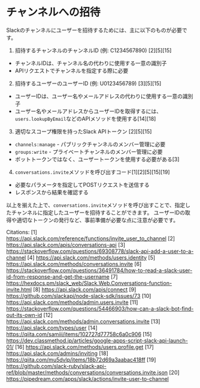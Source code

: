 # チャンネルへの招待

Slackのチャンネルにユーザーを招待するためには、主に以下のものが必要です。

1. 招待するチャンネルのチャンネルID (例: C1234567890) [2][5][15]
- チャンネルIDは、チャンネル名の代わりに使用する一意の識別子
- APIリクエストでチャンネルを指定する際に必要

2. 招待するユーザーのユーザーID (例: U0123456789) [3][5][15]
- ユーザーIDは、ユーザー名やメールアドレスの代わりに使用する一意の識別子
- ユーザー名やメールアドレスからユーザーIDを取得するには、`users.lookupByEmail`などのAPIメソッドを使用する[14][18]

3. 適切なスコープ権限を持ったSlack APIトークン [2][5][15]
- `channels:manage` - パブリックチャンネルのメンバー管理に必要
- `groups:write` - プライベートチャンネルのメンバー管理に必要
- ボットトークンではなく、ユーザートークンを使用する必要がある[3]

4. `conversations.invite`メソッドを呼び出すコード[1][2][5][15][19]
- 必要なパラメータを指定してPOSTリクエストを送信する
- レスポンスから結果を確認する

以上を揃えた上で、`conversations.invite`メソッドを呼び出すことで、指定したチャンネルに指定したユーザーを招待することができます。
ユーザーIDの取得や適切なトークンの発行など、事前準備が必要な点に注意が必要です。

Citations:
[1] https://api.slack.com/reference/functions/invite_user_to_channel
[2] https://api.slack.com/apis/conversations-api
[3] https://stackoverflow.com/questions/69308778/slack-api-add-a-user-to-a-channel
[4] https://api.slack.com/methods/users.identity
[5] https://api.slack.com/methods/conversations.invite
[6] https://stackoverflow.com/questions/36491784/how-to-read-a-slack-user-id-from-response-and-get-the-username
[7] https://hexdocs.pm/slack_web/Slack.Web.Conversations-function-invite.html
[8] https://api.slack.com/apis/connect
[9] https://github.com/slackapi/node-slack-sdk/issues/73
[10] https://api.slack.com/methods/admin.users.invite
[11] https://stackoverflow.com/questions/54466903/how-can-a-slack-bot-find-out-its-own-id
[12] https://api.slack.com/methods/admin.conversations.invite
[13] https://api.slack.com/types/user
[14] https://qiita.com/samiii/items/102727d77758c6a0c906
[15] https://dev.classmethod.jp/articles/google-apps-script-slack-api-launch-01/
[16] https://api.slack.com/methods/users.profile.get
[17] https://api.slack.com/admins/inviting
[18] https://qiita.com/mu5dvlp/items/18b72d69a3aabac418ff
[19] https://github.com/slack-ruby/slack-api-ref/blob/master/methods/conversations/conversations.invite.json
[20] https://pipedream.com/apps/slack/actions/invite-user-to-channel
